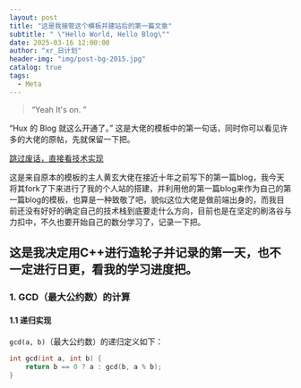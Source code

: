 ```yaml
---
layout: post
title: "这是我接管这个模板并建站后的第一篇文章"
subtitle: " \"Hello World, Hello Blog\""
date: 2025-03-16 12:00:00
author: "xr_日计划"
header-img: "img/post-bg-2015.jpg"
catalog: true
tags:
  - Meta
---
```


> “Yeah It's on. ”

“Hux 的 Blog 就这么开通了。”
这是大佬的模板中的第一句话，同时你可以看见许多的大佬的原帖，先就保留一下把。

[跳过废话，直接看技术实现](#build) 

这是来自原本的模板的主人黄玄大佬在接近十年之前写下的第一篇blog，我今天将其fork了下来进行了我的个人站的搭建，并利用他的第一篇blog来作为自己的第一篇blog的模板，也算是一种致敬了吧，貌似这位大佬是做前端出身的，而我目前还没有好好的确定自己的技术栈到底要走什么方向，目前也是在坚定的刷洛谷与力扣中，不久也要开始自己的数分学习了，记录一下把。

<p id="build"></p>

## 这是我决定用C++进行造轮子并记录的第一天，也不一定进行日更，看我的学习进度把。

### 1. GCD（最大公约数）的计算

#### 1.1 递归实现

`gcd(a, b)`（最大公约数）的递归定义如下：

```cpp
int gcd(int a, int b) {
    return b == 0 ? a : gcd(b, a % b);
}
